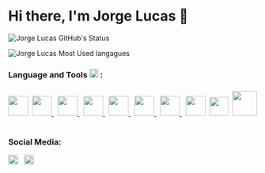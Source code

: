 # Hi there, I'm Jorge Lucas 👋
![Jorge Lucas GitHub's Status](https://github-readme-stats.vercel.app/api?username=jorgelucascm&show_icons=true&title_color=31cc99&icon_color=31cc99&text_color=bfbfbf&bg_color=151515)

![Jorge Lucas Most Used langagues](https://github-readme-stats.vercel.app/api/top-langs/?username=jorgelucascm&layout=compact&show_icons=true&title_color=31cc99&icon_color=79ff97&text_color=9f9f9f&bg_color=151515&langs_count=10)

### Language and Tools <img src="https://i.giphy.com/media/WFZvB7VIXBgiz3oDXE/giphy.webp" width="18px"> :
<h3></h3>
<a href="https://www.learn-c.org/"> <img src="https://images-na.ssl-images-amazon.com/images/I/51NyeIYt71L.png" width = "40"/></a>&nbsp; 
<a href="https://www.java.com/pt-BR/"> <img src="https://cdn.iconscout.com/icon/free/png-512/java-43-569305.png" width = "40"/> </a>&nbsp;
<a href="https://www.learncpp.com/"> <img src="https://cdn.iconscout.com/icon/free/png-512/c-programming-569564.png" width = "40"/> </a>&nbsp;
<a href="https://www.python.org/"> <img src="https://cdn.icon-icons.com/icons2/1508/PNG/512/python_104451.png" width = "40"/> </a>&nbsp;
<a href="https://git-scm.com/"> <img src="https://upload.wikimedia.org/wikipedia/commons/thumb/3/3f/Git_icon.svg/1024px-Git_icon.svg.png" width = "40"/> </a>&nbsp;
<a href="https://nodejs.org/en/"> <img src="https://cdn.iconscout.com/icon/free/png-512/node-js-1-1174935.png" width = "40"/> </a>&nbsp;
<a href="https://www.learn-html.org/"> <img src="https://cdn.icon-icons.com/icons2/2107/PNG/512/file_type_html_icon_130541.png" width = "40"/> </a>&nbsp;
<a href="https://www.postgresql.org/"> <img src="https://cdn.icon-icons.com/icons2/2699/PNG/512/postgresql_logo_icon_170835.png" width = "40"/></a>&nbsp;
<a href="https://www.javascript.com/"> <img src="https://cdn.iconscout.com/icon/free/png-512/javascript-2752148-2284965.png" width = "38"/></a>&nbsp;
<a href="https://www.markdownguide.org/"> <img src="https://d33wubrfki0l68.cloudfront.net/f1f475a6fda1c2c4be4cac04033db5c3293032b4/513a4/assets/images/markdown-mark-white.svg" width = "50"/> </a>&nbsp;


<br>

### Social Media:
<a href="https://mail.google.com/mail/u/0/?fs=1&to=jorgelcm.ec@gmail.com&tf=cm"> <img src="https://upload.wikimedia.org/wikipedia/commons/4/4e/Gmail_Icon.png" width = "20"/></a> &nbsp;
<a href="https://www.instagram.com/jorge_lucascm/"> <img src="https://image.flaticon.com/icons/png/512/174/174855.png" width = "20"/> </a>

